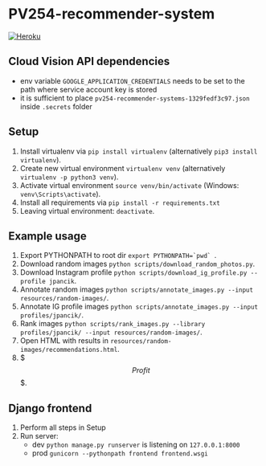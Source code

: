# PV254-recommender-system
[![Heroku](http://heroku-badge.herokuapp.com/?app=pv254-recommender-system&svg=1)](https://pv254-recommender-system.herokuapp.com/)


## Cloud Vision API dependencies
- env variable `GOOGLE_APPLICATION_CREDENTIALS` needs to be set to the path where service account key is stored
- it is sufficient to place `pv254-recommender-systems-1329fedf3c97.json` inside `.secrets` folder

## Setup
1. Install virtualenv via `pip install virtualenv` (alternatively `pip3 install virtualenv`).
2. Create new virtual environment `virtualenv venv` (alternatively `virtualenv -p python3 venv`).
3. Activate virtual environment `source venv/bin/activate` (Windows: `venv\Scripts\activate`).
4. Install all requirements via `pip install -r requirements.txt`
5. Leaving virtual environment: `deactivate`.

## Example usage
1. Export PYTHONPATH to root dir ``export PYTHONPATH=`pwd` ``.
2. Download random images `python scripts/download_random_photos.py`.
3. Download Instagram profile `python scripts/download_ig_profile.py --profile jpancik`.
4. Annotate random images `python scripts/annotate_images.py --input resources/random-images/`.
5. Annotate IG profile images `python scripts/annotate_images.py --input profiles/jpancik/`.
6. Rank images `python scripts/rank_images.py --library profiles/jpancik/ --input resources/random-images/`.
7. Open HTML with results in `resources/random-images/recommendations.html`.
8. \$$$ Profit $$$.


## Django frontend
1. Perform all steps in Setup
2. Run server:
    * dev `python manage.py runserver` is listening on `127.0.0.1:8000`
    * prod `gunicorn --pythonpath frontend frontend.wsgi`
